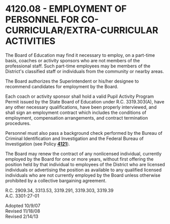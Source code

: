 4120.08 - EMPLOYMENT OF PERSONNEL FOR CO-CURRICULAR/EXTRA-CURRICULAR ACTIVITIES
===============================================================================

The Board of Education may find it necessary to employ, on a part-time
basis, coaches or activity sponsors who are not members of the
professional staff. Such part-time employees may be members of the
District's classified staff or individuals from the community or nearby
areas.

The Board authorizes the Superintendent or his/her designee to recommend
candidates for employment by the Board.

Each coach or activity sponsor shall hold a valid Pupil Activity Program
Permit issued by the State Board of Education under R.C. 3319.303(A),
have any other necessary qualifications, have been properly interviewed,
and shall sign an employment contract which includes the conditions of
employment, compensation arrangements, and contract termination
procedures.

Personnel must also pass a background check performed by the Bureau of
Criminal Identification and Investigation and the Federal Bureau of
Investigation (see Policy [**4121**](po4121.md)).

The Board may renew the contract of any nonlicensed individual,
currently employed by the Board for one or more years, without first
offering the position held by that individual to employees of the
District who are licensed individuals or advertising the position as
available to any qualified licensed individuals who are not currently
employed by the Board unless otherwise prohibited by a collective
bargaining agreement.

R.C. 2909.34, 3313.53, 3319.291, 3319.303, 3319.39\
 A.C. 3301-27-01

Adopted 10/9/07\
 Revised 11/18/08\
 Revised 2/14/13
